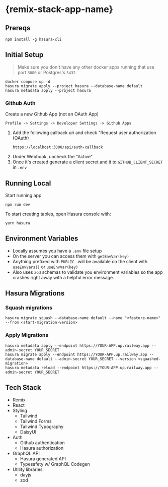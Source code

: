 # {remix-stack-app-name}

## Prereqs

```
npm install -g hasura-cli
```

## Initial Setup

> Make sure you don't have any other docker apps running that use port `8080` or Postgres's `5432`

```
docker compose up -d
hasura migrate apply --project hasura --database-name default
hasura metadata apply --project hasura
```

### Github Auth

Create a new Github App (not an OAuth App)

```
Profile -> Settings -> Developer Settings -> Github Apps
```

1. Add the following callback uri and check "Request user authorization (OAuth)
   ```
   https://localhost:3000/api/auth-callback
   ```
2. Under Webhook, uncheck the "Active"
3. Once it's created generate a client secret and it to `GITHUB_CLIENT_SECRET` in `.env`

## Running Local

Start running app

```
npm run dev
```

To start creating tables, open Hasura console with:

```
yarn hasura
```

## Environment Variables

- Locally assumes you have a `.env` file setup
- On the server you can access them with `getEnvVar(key)`
- Anything prefixed with `PUBLIC_` will be available on the client with `useEnvVars()` or `useEnvVar(key)`
- Also uses `zod` schemas to validate you environment variables so the app crashes right away with a helpful error message.

## Hasura Migrations

### Squash migrations

```
hasura migrate squash --database-name default --name "<feature-name>" --from <start-migration-version>
```

### Apply Migrations

```
hasura metadata apply --endpoint https://YOUR-APP.up.railway.app --admin-secret YOUR_SECRET
hasura migrate apply --endpoint https://YOUR-APP.up.railway.app --database-name default --admin-secret YOUR_SECRET --version <squashed-migration>
hasura metadata reload --endpoint https://YOUR-APP.up.railway.app --admin-secret YOUR_SECRET
```

## Tech Stack

- Remix
- React
- Styling
  - Tailwind
  - Tailwind Forms
  - Tailwind Typography
  - DaisyUI
- Auth
  - Github authentication
  - Hasura authorization
- GraphQL API
  - Hasura generated API
  - Typesafety w/ GraphQL Codegen
- Utility libraries
  - dayjs
  - zod
